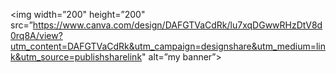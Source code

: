 <p align=”center”>

<img width=”200" height=”200" src=”https://www.canva.com/design/DAFGTVaCdRk/lu7xqDGwwRHzDtV8d0rq8A/view?utm_content=DAFGTVaCdRk&utm_campaign=designshare&utm_medium=link&utm_source=publishsharelink" alt=”my banner”>
</p>

<!--
**Nitindholera/Nitindholera** is a ✨ _special_ ✨ repository because its `README.md` (this file) appears on your GitHub profile.

Here are some ideas to get you started:

- 🔭 I’m currently working on ...
- 🌱 I’m currently learning ...
- 👯 I’m looking to collaborate on ...
- 🤔 I’m looking for help with ...
- 💬 Ask me about ...
- 📫 How to reach me: ...
- 😄 Pronouns: ...
- ⚡ Fun fact: ...
-->
